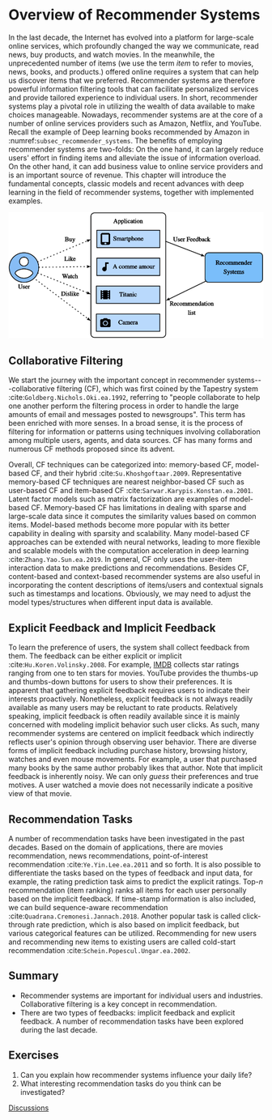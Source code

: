 # Overview of Recommender Systems



In the last decade, the Internet has evolved into a platform for large-scale online services, which profoundly changed the way we communicate, read news, buy products, and watch movies.  In the meanwhile, the unprecedented number of items (we use the term *item* to refer to movies, news, books, and products.) offered online requires a system that can help us discover items that we preferred. Recommender systems are therefore powerful information filtering tools that can facilitate personalized services and provide tailored experience to individual users. In short, recommender systems play a pivotal role in utilizing the wealth of data available to make choices manageable. Nowadays, recommender systems are at the core of a number of online services providers such as Amazon, Netflix, and YouTube. Recall the example of Deep learning books recommended by Amazon in :numref:`subsec_recommender_systems`. The benefits of employing recommender systems are two-folds: On the one hand, it can largely reduce users' effort in finding items and alleviate the issue of information overload. On the other hand, it can add business value to  online
service providers and is an important source of revenue.  This chapter will introduce the fundamental concepts, classic models and recent advances with deep learning in the field of recommender systems, together with implemented examples.

![Illustration of the Recommendation Process](../img/rec-intro.svg)


## Collaborative Filtering

We start the journey with the important concept in recommender systems---collaborative filtering
(CF), which was first coined by the Tapestry system :cite:`Goldberg.Nichols.Oki.ea.1992`, referring to "people collaborate to help one another perform the filtering process  in order to handle the large amounts of email and messages posted to newsgroups". This term has been enriched with more senses. In a broad sense, it is the process of
filtering for information or patterns using techniques involving collaboration among multiple users, agents, and data sources. CF has many forms and numerous CF methods proposed since its advent.  

Overall, CF techniques can be categorized into: memory-based CF, model-based CF, and their hybrid :cite:`Su.Khoshgoftaar.2009`. Representative memory-based CF techniques are nearest neighbor-based CF such as user-based CF and item-based CF :cite:`Sarwar.Karypis.Konstan.ea.2001`.  Latent factor models such as matrix factorization are examples of model-based CF.  Memory-based CF has limitations in dealing with sparse and large-scale data since it computes the similarity values based on common items.  Model-based methods become more popular with its
better capability in dealing with sparsity and scalability.  Many model-based CF approaches can be extended with neural networks, leading to more flexible and scalable models with the computation acceleration in deep learning :cite:`Zhang.Yao.Sun.ea.2019`.  In general, CF only uses the user-item interaction data to make predictions and recommendations. Besides CF, content-based and context-based recommender systems are also useful in incorporating the content descriptions of items/users and contextual signals such as timestamps and locations.  Obviously, we may need to adjust the model types/structures when different input data is available.



## Explicit Feedback and Implicit Feedback

To learn the preference of users, the system shall collect feedback from them.  The feedback can be either explicit or implicit :cite:`Hu.Koren.Volinsky.2008`. For example, [IMDB](https://www.imdb.com/) collects star ratings ranging from one to ten stars for movies. YouTube provides the thumbs-up and thumbs-down buttons for users to show their preferences.  It is apparent that gathering explicit feedback requires users to indicate their interests proactively.  Nonetheless, explicit feedback is not always readily available as many users may be reluctant to rate products. Relatively speaking, implicit feedback is often readily available since it is mainly concerned with modeling implicit behavior such user clicks. As such, many recommender systems are centered on implicit feedback which indirectly reflects user's opinion through observing user behavior.  There are diverse forms of implicit feedback including purchase history, browsing history, watches and even mouse movements. For example, a user that purchased many books by the same author probably likes that author.   Note that implicit feedback is inherently noisy.  We can only *guess* their preferences and true motives. A user watched a movie does not necessarily indicate a positive view of that movie.



## Recommendation Tasks

A number of recommendation tasks have been investigated in the past decades.  Based on the domain of applications, there are movies recommendation, news recommendations, point-of-interest recommendation :cite:`Ye.Yin.Lee.ea.2011` and so forth.  It is also possible to differentiate the tasks based on the types of feedback and input data, for example, the rating prediction task aims to predict the explicit ratings. Top-$n$ recommendation (item ranking) ranks all items for each user personally based on the implicit feedback. If time-stamp information is also included, we can build sequence-aware recommendation :cite:`Quadrana.Cremonesi.Jannach.2018`.  Another popular task is called click-through rate prediction, which is also based on implicit feedback, but various categorical features can be utilized. Recommending for new users and recommending new items to existing users are called cold-start recommendation :cite:`Schein.Popescul.Ungar.ea.2002`.



## Summary

* Recommender systems are important for individual users and industries. Collaborative filtering is a key concept in recommendation.
* There are two types of feedbacks: implicit feedback and explicit feedback.  A number of recommendation tasks have been explored during the last decade.

## Exercises

1. Can you explain how recommender systems influence your daily life?
2. What interesting recommendation tasks do you think can be investigated?

[Discussions](https://discuss.d2l.ai/t/398)
